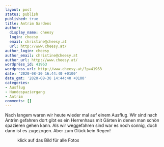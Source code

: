 ```yaml
---
layout: post
status: publish
published: true
title: Antrim Gardens
author:
  display_name: cheesy
  login: cheesy
  email: christine@cheesy.at
  url: http://www.cheesy.at/
author_login: cheesy
author_email: christine@cheesy.at
author_url: http://www.cheesy.at/
wordpress_id: 41963
wordpress_url: http://www.cheesy.at/?p=41963
date: '2020-08-30 16:44:40 +0100'
date_gmt: '2020-08-30 14:44:40 +0100'
categories:
- Ausflug
- Hundespaziergang
- Antrim
comments: []
---
```

<!-- wp:paragraph -->
Nach langem waren wir heute wieder mal auf einem Ausflug. Wir sind nach Antrim gefahren dort gibt es ein Herrenhaus mit Gärten in denen man schön spazieren gehen kann. Als wir weggefahren sind war es noch sonnig, doch dann ist es zugezogen. Aber zum Glück kein Regen!
<!-- /wp:paragraph -->
<!-- wp:image {"id":41955,"linkDestination":"custom"} -->
<figure class="wp-block-image"><a href="{% link _fotos/ausfluege/2020-2029/2020/antrim-castle-and-gardens/index.md %}"><img src="{% link _fotos/ausfluege/2020-2029/2020/antrim-castle-and-gardens/Antrim-Gardens-009.jpg %}" alt="" class="wp-image-41955"></a><br>
<figcaption>klick auf das Bild für alle Fotos</figcaption>
</figure>
<!-- /wp:image -->

